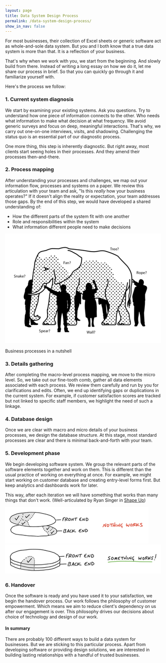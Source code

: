 ```yaml
---
layout: page
title: Data System Design Process
permalink: /data-system-design-process/
show_in_nav: false
---
```

For most businesses, their collection of Excel sheets or generic software act as whole-and-sole data system. But you and I both know that a true data system is more than that. It is a reflection of your business.

That's why when we work with you, we start from the beginning. And slowly build from there. Instead of writing a long essay on how we do it, let me share our process in brief. So that you can quickly go through it and familiarize yourself with. 

Here's the process we follow:
### 1. Current system diagnosis
We start by examining your existing systems. Ask you questions. Try to understand how one piece of information connects to the other. Who needs what information to make what decision at what frequency.
We avoid generic surveys and focus on deep, meaningful interactions. That's why, we carry out one-on-one interviews, visits, and shadowing. Challenging the status quo is an essential part of our diagnostic process.

One more thing, this step is inherently diagnostic. But right away, most clients start seeing holes in their processes. And they amend their processes then-and-there.

### 2. Process mapping
After understanding your processes and challenges, we map out your information flow, processes and systems on a paper. We review this articulation with your team and ask, "Is this *really* how your business operates?"
If it doesn't align the reality or expectation, your team addresses those gaps.
By the end of this step, we would have developed a shared understanding of:
- How the different parts of the system fit with one another
- Role and responsibilities within the system
- What information different people need to make decisions

<div class="image-container-caption">
  <img src="/assets/TGMM_Blind_Elephant.png" alt="Business processes in a nutshell">
  <p>Business processes in a nutshell</p>
</div>

### 3. Details gathering
After completing the macro-level process mapping, we move to the micro level. So, we take out our fine-tooth comb, gather all data elements associated with each process. We review them carefully and run by you for clarifications and edits. Often, we end up identifying gaps or duplications in the current system. For example, if customer satisfaction scores are tracked but not linked to specific staff members, we highlight the need of such a linkage.

### 4. Database design
Once we are clear with macro and micro details of your business processes, we design the database structure. At this stage, most standard processes are clear and there is minimal back-and-forth with your team.

### 5. Development phase
We begin developing software system. We group the relevant parts of the software elements together and work on them. This is different than the usual practice of working on everything at once. For example, we might start working on customer database and creating entry-level forms first. But keep analytics and dashboards work for later.

This way, after each iteration we will have something that works than many things that don't work. (Well-articulated by Ryan Singer in [Shape Up](https://basecamp.com/shapeup/3.2-chapter-11))

<div class="image-container">
  <img src="/assets/Nothing_works.png" alt="Nothing works">
  <img src="/assets/something_works.png" alt="Something works">
</div>

### 6. Handover
Once the software is ready and you have used it to your satisfaction, we begin the handover process. Our work follows the philosophy of customer empowerment. Which means we aim to reduce client's dependency on us after our engagement is over. This philosophy drives our decisions about choice of technology and design of our work.

#### In summary
There are probably 100 different ways to build a data system for businesses. But we are sticking to this particular process. Apart from developing software or providing design solutions, we are interested in building lasting relationships with a handful of trusted businesses.